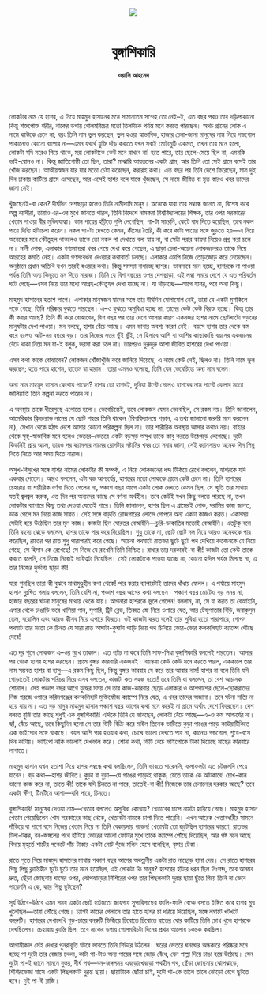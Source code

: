 <div align=center>
<img src=https://images.prothomalo.com/prothomalo-bangla%2F2021-12%2F3472186a-34e7-4c70-86fa-758168c11215%2FUntitled_1.jpg?rect=0%2C174%2C2473%2C1298&w=1200&ar=40%3A21&auto=format%2Ccompress&ogImage=true&mode=crop&overlay=&overlay_position=bottom&overlay_width_pct=1 />
<br><br>
<h1>বুঙ্গাশিকারি</h1> 
<h4>ওয়াসি আহমেদ</h4>
<br><br>
</div>

লোকটার নাম যে হাশর, এ নিয়ে মাহমুদ হাসানের মনে সামান্যতম সন্দেহ তো নেই–ই, এত বছর পরও তার দড়িপাকানো কিন্তু শক্তপোক্ত শরীর, নাকের ডগায় গোলমরিচের মতো তিলটাকে পর্যন্ত মনে করতে পারছেন। অথচ গ্রামের লোক এ নামে কাউকে চেনে না; বরং তিনি নাম ভুল করছেন, ভুল হওয়া স্বাভাবিক, হাজার চেনা-জানা মানুষের নাম নিয়ে গন্ডগোল পাকানোও কোনো ব্যাপার না—এমন যথার্থ যুক্তি দাঁড় করাতে যখন সবাই মোটামুটি একমত, তখন তার মনে হলো, লোকটা যদি মরেও গিয়ে থাকে, মরা লোকটাকে কেউ মনে রাখবে না! হতে পারে, তার ছেলে-মেয়ে ছিল না, এমনকি ভাই-বোনও না। কিন্তু জ্ঞাতিগোষ্ঠী তো ছিল, তারা? মাঝারি আয়তনের একটা গ্রাম, আর তিনি তো সেই গ্রামে বসেই তার খোঁজ করছেন। আত্মীয়স্বজন যার যার মতো চেষ্টা করেছেন, করারই কথা। এত বছর পর তিনি দেশে ফিরেছেন, মাত্র দুই দিন ঢাকায় কাটিয়ে গ্রামে এসেছেন, আর এসেই হাশর বলে যাকে খুঁজছেন, সে নামে জীবিত বা মৃত কারও খবর তাদের জানা নেই।

খুঁজছেনই-বা কেন? দীর্ঘদিন দেশছাড়া হলেও তিনি নামীদামি মানুষ। অনেকে যারা তার সম্বন্ধে জানত না, বিশেষ করে অল্প বয়সীরা, তারাও এর-ওর মুখে জানতে পারল, তিনি বিদেশে নামকরা বিশ্ববিদ্যালয়ের শিক্ষক, তার ওপর সরকারের খেতাব পাওয়া বীর মুক্তিযোদ্ধা। ডান পায়ের হাঁটুতে গুলি লেগেছিল, পা-টা সারেনি, কেটে বাদ দিতে হয়েছিল, তবে নকল পায়ে দিব্যি হাঁটাচলা করেন। নকল পা-টা দেখতে কেমন, কীসের তৈরি, কী করে কাটা পায়ের সঙ্গে জুড়তে হয়—এ নিয়ে অনেকের মনে কৌতূহল থাকলেও তাকে তো নকল পা দেখাতে বলা যায় না, বা সেটা পরার কায়দা নিয়েও প্রশ্ন করা চলে না। মানী লোক, এলাকার গণ্যমান্যরা খবর পেয়ে দেখা করে গেছেন, এ ছাড়া চেনা-অচেনা লোকজনেরও তাকে নিয়ে আগ্রহের কমতি নেই। একটা গণসংবর্ধনা দেওয়ার কথাবার্তা চলছে। এলাকার এমপি নিজে তোড়জোড় করে নেমেছেন। অনুষ্ঠানে প্রধান অতিথি যখন তারই হওয়ার কথা। কিন্তু সমস্যা বাধাচ্ছে হাশর। ভাবসাবে মনে হচ্ছে, হাশরকে না পাওয়া পর্যন্ত তিনি অন্য কিছুতে মন দিতে নারাজ। তিনি যে বিশ বছরের ওপর দেশছাড়া, এই লম্বা সময়ে দেশে যে এত পরিবর্তন ঘটে গেছে—এসব নিয়ে তার মধ্যে আগ্রহ-কৌতূহল দেখা যাচ্ছে না। যা দাঁড়াচ্ছে—আগে হাশর, পরে অন্য কিছু।

মাহমুদ হাসানের হতাশ লাগে। এলাকার মানুষজন যাদের সঙ্গে তার দীর্ঘদিন যোগাযোগ নেই, তারা যে একটা মুশকিলে পড়ে গেছে, তিনি পরিষ্কার বুঝতে পারছেন। এ–ও বুঝতে অসুবিধা হচ্ছে না, তাদের কেউ কেউ বিরক্ত হচ্ছে। কিন্তু তার কী করার আছে? তিনি কী করে বোঝাবেন, বিশ বছর পর তার দেশে আসার কারণ একনজর হাশর নামে ছোটখাটো গড়নের মানুষটার দেখা পাওয়া। মন বলছে, হাশর বেঁচে আছে। এমন ভাবার অবশ্য কারণ নেই। বয়সে হাশর তার থেকে কম করে হলেও আট-নয় বছরে বড়। তার নিজের সত্তর ছুঁই ছুঁই, সে হিসাবে আশি বা আশির কাছাকাছি বয়সের একজনের বেঁচে থাকা নিয়ে মন যা-ই বলুক, ভরসা করা চলে না। তারপরও দুরুদুরু আশা জীবিত হাশরের দেখা পাওয়া।

এসব কথা কাকে বোঝাবেন? লোকজন খোঁজাখুঁজি করে জানিয়ে দিয়েছে, এ নামে কেউ নেই, ছিলও না। তিনি নামে ভুল করছেন; হতে পারে হাশেম, হাতেম বা হারান। তারা এমনও বলেছে, তিনি যেন ভেবেচিন্তে অন্য নাম বলেন।

অন্য নাম মাহমুদ হাসান কোথায় পাবেন? হাশর তো হাশরই, দুনিয়া উল্টে গেলেও হাশরের নাম পাল্টে ফেলার মতো জালিয়াতি তিনি কল্পনা করতে পারেন না।

এ অবস্থায় তাকে ধীরেসুস্থে এগোতে হলো। ভেবেচিন্তেই, তবে লোকজন যেমন ভেবেছিল, সে রকম নয়। তিনি জানালেন, আমেরিকার ক্লিভল্যান্ড নামের যে ছোট শহরে তিনি থাকেন (বিশ্ববিদ্যালয়ে পড়ান, এ তথ্য জানানো জরুরি মনে করলেন না), সেখান থেকে হঠাৎ দেশে আসার কোনো পরিকল্পনা ছিল না। তার শারীরিক অবস্থায় আসার কথাও নয়। বাইরে থেকে সুস্থ-স্বাভাবিক মনে হলেও ভেতরে–ভেতরে একটা বড়সড় অসুখ তাকে কাবু করতে উঠেপড়ে লেগেছে। দুটো কিডনিই প্রায় অচল, তারও পর ক্যানসার নামের রোগটার নষ্টামির খবর তো সবার জানা, সেই ক্যানসারও অনেক দিন পিছু নিতে নিতে আর সময় দিতে নারাজ।

অসুখ-বিসুখের সঙ্গে হাশর নামের লোকটার কী সম্পর্ক, এ নিয়ে লোকজনের ধন্দ টিকিয়ে রেখে বললেন, হাশরকে যদি একবার পেতেন। আরও বললেন, এটা বড় আশ্চর্যের, হাশরের মতো লোককে গ্রামে কেউ চেনে না। তিনি হাশরের চেহারার বা শারীরিক বর্ণনা দিতে গেলেন না, পঞ্চাশ বছর আগে একটা লোক দেখতে কেমন ছিল, সে স্মৃতি তার মাথায় যতই জ্বলজ্বল করুক, এত দিন পর অন্যদের কাছে সে বর্ণনা অর্থহীন। তবে কেউই যখন কিছু বলতে পারছে না, তখন লোকটার ব্যাপারে কিছু তথ্য দেওয়া যেতেই পারে। তিনি জানালেন, হাশর ছিল এ গ্রামেরই লোক, ঘরামির কাজ জানত, ডাক পেলে মন দিয়ে কাজ সারত। সেই সঙ্গে বাড়তি রোজগারের লোভে গোপনে অন্য একটা কাজও করত। একসময় সেটাই হয়ে উঠেছিল তার মূল কাজ। কাজটা ছিল ঘোরতর বেআইনি—চুরি-ডাকাতির মতোই বেআইনি। এতটুকু বলে তিনি রহস্য ঝেড়ে বললেন, হাশর তাকে পার করে দিয়েছিল। শুধু তাকে না, ছোট ছোট দল নিয়ে আরও অনেককে পার করেছিল, রাতের পর রাত শুধু পারাপারই করে গেছে। অচেনা পথঘাটে রাতভর ছুটে ছুটে পথ দেখিয়ে কতজনকে যে নিয়ে গেছে, সে হিসাব কে রেখেছে! সে নিজে যে রাখেনি তিনি নিশ্চিত। রাখার তার দরকারই-বা কী! কাজটা তো কেউ তাকে করতে বলেনি, সে নিজে নিজেই দায়িত্বটা নিয়েছিল। সেই লোকটাকে পাওয়া যাচ্ছে না, কোনো হদিস পর্যন্ত মিলছে না, এ তার নিজের দুর্ভাগ্য ছাড়া কী!

যারা শুনছিল তারা কী বুঝবে মাথামুণ্ডুহীন কথা থেকে! পার করার ব্যাপারটাই তাদের ধাঁধায় ফেলল। এ পর্যায়ে মাহমুদ হাসান দুঃখিত গলায় বললেন, তিনি বেশি না, পঞ্চাশ বছর আগের কথা বলছেন। পঞ্চাশ বছর মোটেও বড় সময় না, হাজার বছরের ঘটনা মানুষের মাথায় থেকে যায়। আপনারা হাশরকে ভুলে গেলেন! বললাম, না, সে যা করত তা বেআইনি, এপার থেকে চাঙাড়ি ভরে খাসিয়া পান, সুপারি, ট্রিট ব্লেড, তিব্বত স্নো নিয়ে ওপারে যেত, আর টেন্ডুপাতার বিড়ি, জবাকুসুম তেল, বরোলিন এবং আরও কীসব নিয়ে এপারে ফিরত। ওই কাজটা করত বলেই তার সুবিধা হতো পারাপারে, গোপন পথঘাট তার মতো কে চিনত যে সারা রাত আঘাটা-কুঘাটা পাড়ি দিয়ে পথ চিনিয়ে ভোর-ভোর কলকলিহাট ক্যাম্পে পৌঁছে দেবে!

এত দূর শুনে লোকজন এ–ওর মুখে তাকাল। এত প্যাঁচ না কষে তিনি সাফ-সিধা বুঙ্গাশিকারি বললেই পারতেন। আসার পর থেকে হাশর হাশর করছেন। গ্রামে বুঙ্গার কারবারি একজনই। বয়স্করা কেউ কেউ মনে করতে পারল, এককালে তার নাম সম্ভবত হাশর বা হাসু—এ রকম কিছু ছিল, কিন্তু বুঙ্গার কারবার যে করে তার আবার নাম! হাশর না বলে তিনি যদি গোড়াতেই লোকটার পরিচয় দিয়ে এসব বলতেন, কাজটা কত সহজ হতো! তবে তিনি যা বললেন, তা বেশ আচানক শোনাল। সেই পঞ্চাশ বছর আগে যুদ্ধের সময় সে তার কাজ-কারবার ছেড়ে এলাকার ও আশপাশের ছেলে-ছোকরাদের নিজ গরজে ওপারে করিমগঞ্জের কলকলিহাট মুক্তিফৌজ ক্যাম্পে নিয়ে যেত, এ খবর তাদের অজানা। তবে ঘটনা সত্যি না হয়ে যায় না। এত বড় মানুষ মাহমুদ হাসান পঞ্চাশ বছর আগের কথা মনে করেই না গ্রামে অর্থাৎ দেশে ফিরেছেন। দেশ বলতে বুঝি তার কাছে শুধুই এক বুঙ্গাশিকারি! এদিকে তিনি যে ভাবছেন, লোকটা বেঁচে আছে—এ–ও কম আশ্চর্যের না। হ্যাঁ, বেঁচে আছে, তবে কিছুদিন হলো সে তার ভিটি বিক্রি করে মাইল তিনেক ভাটিতে কুড়া গাঙের পাড়ে কাউয়াটিকিতে এক ভাইপোর সঙ্গে থাকছে। বয়স আশি পার হওয়ার কথা, চোখে ভালো দেখতে পায় না, কানেও গন্ডগোল, শুয়ে-বসে দিন কাটায়। ভাইপো নাকি ভালোই দেখভাল করে। শোনা কথা, ভিটি বেচে ভাইপোকে টাকা দিয়েছে মাছের কারবারে লাগাতে।

মাহমুদ হাসান যখন হতাশা নিয়ে হাশর সম্বন্ধে কথা বলছিলেন, তিনি ভাবতে পারেননি, ফলাফলটা এত চটজলদি পেয়ে যাবেন। বড় কথা—হাশর জীবিত। কুড়া বা বুড়া—যে গাঙের পাড়েই থাকুক, যেতে তাকে কে আটকাবে! চোখ-কান ভালো কাজ করে না, তাতে কী! তাকে যদি চিনতে না পারে, তাতেই-বা কী! নিজেকে তার চেনানোর দরকার আছে? তবে একটা ক্ষীণ, টিমটিমে আশা—যদি পারে, চিনতে।

বুঙ্গাশিকারি! মানুষের দেওয়া নাম—খেতাব বললেও অসুবিধা কোথায়? খেতাবের চাপে নামটা হারিয়ে গেছে। মাহমুদ হাসান খেতাব পেয়েছিলেন খোদ সরকারের কাছ থেকে, খেতাবটা নামকে চাপা দিতে পারেনি। এখন আরেক খেতাবধারীর সামনে দাঁড়িয়ে বা পাশে বসে নিজের খেতাব নিয়ে না তিনি বেকায়দায় পড়েন! খেতাবটা তো জুটেছিল হাশরের কারণে, রাতভর টিলা-টক্কর, বন-জঙ্গলের পথে হাঁটিয়ে ভোরের আলো ফোটার মুখে তাকে ক্যাম্পে পৌঁছে দিয়েছিল, আর পষ্ট মনে আছে বিদায় মুহূর্তে শার্টের পকেটে পাঁচ টাকার একটা নোট গুঁজে মলিন হেসে বলেছিল, বুঙ্গার টেকা।

রাতে শুতে গিয়ে মাহমুদ হাসানের মাথায় পঞ্চাশ বছর আগের অকল্পনীয় একটা রাত নাছোড় হানা দেয়। সে রাতে হাশরের পিছু পিছু ক্লান্তিহীন ছুটে ছুটে তার মনে হয়েছিল, এই লোকটা কি মানুষ? হাশরের হাঁটার ধরন ছিল নিঃশব্দ, তবে অসম্ভব দ্রুত, ছেঁড়া জোছনায় ঘাসের ওপর, ঝোপঝাড়ের শিশিরের ওপর তার পিছলকাটা দুরন্ত ছায়া ছুঁতে গিয়ে তিনি না ভেবে পারেননি এ কে, কার পিছু ছুটছেন?

সূর্য উঠবে-উঠবে এমন সময় একটা ছোট হাটমতো জায়গায় সুপারিগাছের ফালি-ফালি বেঞ্চে বসতে ইঙ্গিত করে হাশর মুখ খুলেছিল—তারা পৌঁছে গেছে। চ্যাপ্টা কাচের গেলাসে তার হাতে হাশর চা ধরিয়ে দিয়েছিল, সঙ্গে লম্বাটে খটখটে বনরুটি। হাশরের দেখাদেখি গুড়-চায়ে বনরুটি ভিজিয়ে চিবোতে চিবোতে রাতের ঘোর কাটিয়ে তিনি চোখ খুলে হাশরকে দেখছিলেন। চেহারায় ক্লান্তি ছিল, তবে নাকের ডগায় গোলমরিচটা দিনের প্রথম আলোয় চকচক করছিল।

আগামীকাল সেই দেখার পুনরাবৃত্তি ঘটবে ভাবতে তিনি শিউরে উঠলেন। ঘরের ভেতরে ঘনঘোর অন্ধকারে পরিষ্কার মনে হচ্ছে পা দুটো তার বেজায় চঞ্চল, কাটা পা-টাও অন্য পায়ের সঙ্গে জোড় বেঁধে, যেন পাল্লা দিয়ে চাঙা হয়ে উঠেছে। যেন দুটো পা-ই জানে সামনে দুস্তর, দীর্ঘ পথ—বন-জঙ্গলময় এবড়োখেবড়ো পথহীন পথ, ছেঁড়া জোছনায় ঝোপঝাড়ে, শিশিরভেজা ঘাসে একটা পিছলকাটা দুরন্ত ছায়া। ছায়াটাকে ছোঁয়া চাই, দুটো পা-কে তালে তালে ঝোড়ো বেগে ছুটতে হবে। দুই পা-ই রাজি।
